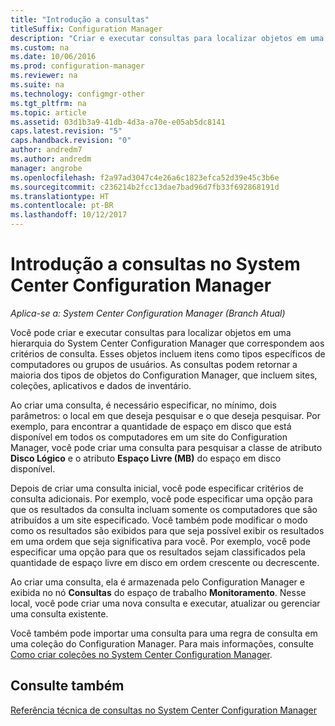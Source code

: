 ```yaml
---
title: "Introdução a consultas"
titleSuffix: Configuration Manager
description: "Criar e executar consultas para localizar objetos em uma hierarquia do System Center Configuration Manager que correspondem aos critérios de consulta."
ms.custom: na
ms.date: 10/06/2016
ms.prod: configuration-manager
ms.reviewer: na
ms.suite: na
ms.technology: configmgr-other
ms.tgt_pltfrm: na
ms.topic: article
ms.assetid: 03d1b3a9-41db-4d3a-a70e-e05ab5dc8141
caps.latest.revision: "5"
caps.handback.revision: "0"
author: andredm7
ms.author: andredm
manager: angrobe
ms.openlocfilehash: f2a97ad3047c4e26a6c1823efca52d39e45c3b6e
ms.sourcegitcommit: c236214b2fcc13dae7bad96d7fb33f692868191d
ms.translationtype: HT
ms.contentlocale: pt-BR
ms.lasthandoff: 10/12/2017
---
```

# <a name="introduction-to-queries-in-system-center-configuration-manager"></a>Introdução a consultas no System Center Configuration Manager

*Aplica-se a: System Center Configuration Manager (Branch Atual)*

Você pode criar e executar consultas para localizar objetos em uma hierarquia do System Center Configuration Manager que correspondem aos critérios de consulta. Esses objetos incluem itens como tipos específicos de computadores ou grupos de usuários. As consultas podem retornar a maioria dos tipos de objetos do Configuration Manager, que incluem sites, coleções, aplicativos e dados de inventário.  

 Ao criar uma consulta, é necessário especificar, no mínimo, dois parâmetros: o local em que deseja pesquisar e o que deseja pesquisar. Por exemplo, para encontrar a quantidade de espaço em disco que está disponível em todos os computadores em um site do Configuration Manager, você pode criar uma consulta para pesquisar a classe de atributo **Disco Lógico** e o atributo **Espaço Livre (MB)** do espaço em disco disponível.  

 Depois de criar uma consulta inicial, você pode especificar critérios de consulta adicionais. Por exemplo, você pode especificar uma opção para que os resultados da consulta incluam somente os computadores que são atribuídos a um site especificado. Você também pode modificar o modo como os resultados são exibidos para que seja possível exibir os resultados em uma ordem que seja significativa para você. Por exemplo, você pode especificar uma opção para que os resultados sejam classificados pela quantidade de espaço livre em disco em ordem crescente ou decrescente.  

 Ao criar uma consulta, ela é armazenada pelo Configuration Manager e exibida no nó **Consultas** do espaço de trabalho **Monitoramento**. Nesse local, você pode criar uma nova consulta e executar, atualizar ou gerenciar uma consulta existente.  

 Você também pode importar uma consulta para uma regra de consulta em uma coleção do Configuration Manager. Para mais informações, consulte [Como criar coleções no System Center Configuration Manager](../../../core/clients/manage/collections/create-collections.md).  

## <a name="see-also"></a>Consulte também  
 [Referência técnica de consultas no System Center Configuration Manager](../../../core/servers/manage/queries-technical-reference.md)
